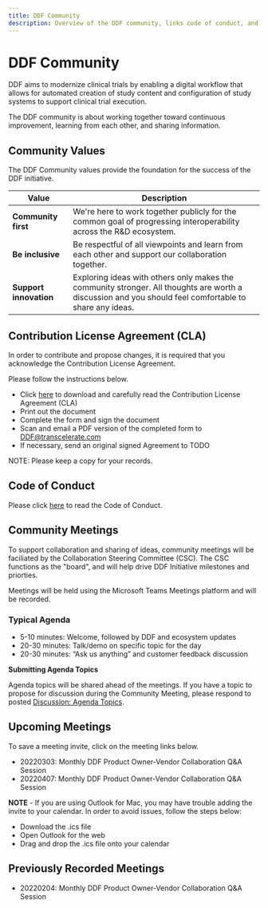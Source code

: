 ```yaml
---
title: DDF Community 
description: Overview of the DDF community, links code of conduct, and community meetings
---
```

# DDF Community

DDF aims to modernize clinical trials by enabling a digital workflow that allows for automated creation of study content and configuration of study systems to support clinical trial execution.

The DDF community is about working together toward continuous improvement, learning from each other, and sharing information.

## Community Values

The DDF Community values provide the foundation for the success of the DDF initiative.

|Value                  |Description                                                                                                       |
|---                    |---                                                                                                               |
|**Community first**    |We're here to work together publicly for the common goal of progressing interoperability across the R&D ecosystem.|
|**Be inclusive**       |Be respectful of all viewpoints and learn from each other and support our collaboration together.                 |
|**Support innovation** |Exploring ideas with others only makes the community stronger.  All thoughts are worth a discussion and you should feel comfortable to share any ideas.|

## Contribution License Agreement (CLA)

In order to contribute and propose changes, it is required that you acknowledge the Contribution License Agreement.  

Please follow the instructions below. 
- Click [here](CONTRIBUTING.md) to download and carefully read the Contribution License Agreement (CLA)
- Print out the document
- Complete the form and sign the document
- Scan and email a PDF version of the completed form to [DDF@transcelerate.com](mailto:DDF@transcelerate.com?subject=Signed%20CLA)
- If necessary, send an original signed Agreement to TODO

NOTE:  Please keep a copy for your records. 

## Code of Conduct

Please click [here](CODE-OF-CONDUCT.md) to read the Code of Conduct.

## Community Meetings
To support collaboration and sharing of ideas, community meetings will be faciliated by the Collaboration Steering Committee (CSC).  The CSC functions as the "board", and will help drive DDF Initiative milestones and priorties.

Meetings will be held using the Microsoft Teams Meetings platform and will be recorded. 

### Typical Agenda

- 5-10 minutes: Welcome, followed by DDF and ecosystem updates
- 20-30 minutes: Talk/demo on specific topic for the day
- 20-30 minutes: “Ask us anything” and customer feedback discussion

**Submitting Agenda Topics**

Agenda topics will be shared ahead of the meetings.  If you have a topic to propose for discussion during the Community Meeting, please respond to posted [Discussion: Agenda Topics](https://github.com/transceleratebiopharmainc/ddf-sdr-docs/discussions/categories/community-meetings).


## Upcoming Meetings
To save a meeting invite, click on the meeting links below.  

- 20220303: Monthly DDF Product Owner-Vendor Collaboration Q&A Session
- 20220407: Monthly DDF Product Owner-Vendor Collaboration Q&A Session

**NOTE** - If you are using Outlook for Mac, you may have trouble adding the invite to your calendar. In order to avoid issues, follow the steps below:

- Download the .ics file
- Open Outlook for the web
- Drag and drop the .ics file onto your calendar

## Previously Recorded Meetings

- 20220204: Monthly DDF Product Owner-Vendor Collaboration Q&A Session
